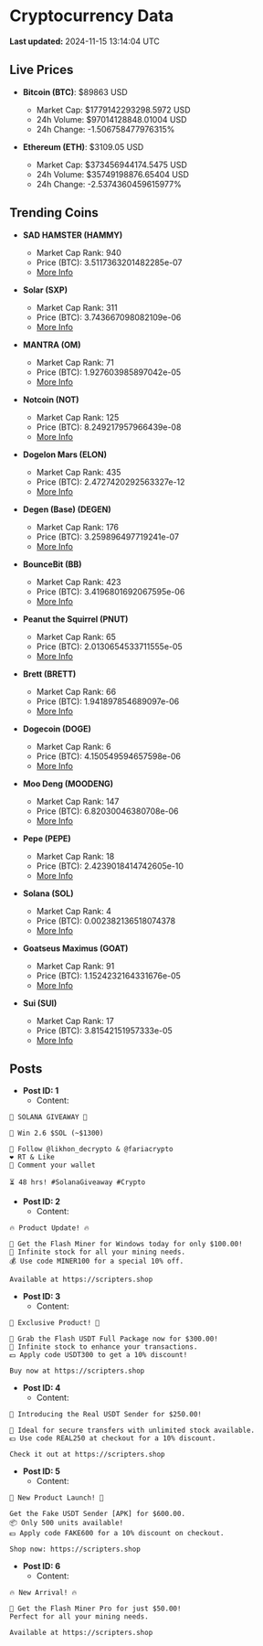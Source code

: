# Cryptocurrency Data

**Last updated:** 2024-11-15 13:14:04 UTC

## Live Prices
- **Bitcoin (BTC)**: $89863 USD
  - Market Cap: $1779142293298.5972 USD
  - 24h Volume: $97014128848.01004 USD
  - 24h Change: -1.506758477976315%

- **Ethereum (ETH)**: $3109.05 USD
  - Market Cap: $373456944174.5475 USD
  - 24h Volume: $35749198876.65404 USD
  - 24h Change: -2.5374360459615977%

## Trending Coins
- **SAD HAMSTER (HAMMY)**
  - Market Cap Rank: 940
  - Price (BTC): 3.5117363201482285e-07
  - [More Info](https://www.coingecko.com/en/coins/sad-hamster)

- **Solar (SXP)**
  - Market Cap Rank: 311
  - Price (BTC): 3.743667098082109e-06
  - [More Info](https://www.coingecko.com/en/coins/solar-2)

- **MANTRA (OM)**
  - Market Cap Rank: 71
  - Price (BTC): 1.927603985897042e-05
  - [More Info](https://www.coingecko.com/en/coins/mantra)

- **Notcoin (NOT)**
  - Market Cap Rank: 125
  - Price (BTC): 8.249217957966439e-08
  - [More Info](https://www.coingecko.com/en/coins/notcoin)

- **Dogelon Mars (ELON)**
  - Market Cap Rank: 435
  - Price (BTC): 2.4727420292563327e-12
  - [More Info](https://www.coingecko.com/en/coins/dogelon-mars)

- **Degen (Base) (DEGEN)**
  - Market Cap Rank: 176
  - Price (BTC): 3.259896497719241e-07
  - [More Info](https://www.coingecko.com/en/coins/degen-base)

- **BounceBit (BB)**
  - Market Cap Rank: 423
  - Price (BTC): 3.4196801692067595e-06
  - [More Info](https://www.coingecko.com/en/coins/bouncebit)

- **Peanut the Squirrel (PNUT)**
  - Market Cap Rank: 65
  - Price (BTC): 2.0130654533711555e-05
  - [More Info](https://www.coingecko.com/en/coins/peanut-the-squirrel)

- **Brett (BRETT)**
  - Market Cap Rank: 66
  - Price (BTC): 1.941897854689097e-06
  - [More Info](https://www.coingecko.com/en/coins/brett-2)

- **Dogecoin (DOGE)**
  - Market Cap Rank: 6
  - Price (BTC): 4.150549594657598e-06
  - [More Info](https://www.coingecko.com/en/coins/dogecoin)

- **Moo Deng (MOODENG)**
  - Market Cap Rank: 147
  - Price (BTC): 6.82030046380708e-06
  - [More Info](https://www.coingecko.com/en/coins/moo-deng)

- **Pepe (PEPE)**
  - Market Cap Rank: 18
  - Price (BTC): 2.4239018414742605e-10
  - [More Info](https://www.coingecko.com/en/coins/pepe)

- **Solana (SOL)**
  - Market Cap Rank: 4
  - Price (BTC): 0.002382136518074378
  - [More Info](https://www.coingecko.com/en/coins/solana)

- **Goatseus Maximus (GOAT)**
  - Market Cap Rank: 91
  - Price (BTC): 1.1524232164331676e-05
  - [More Info](https://www.coingecko.com/en/coins/goatseus-maximus)

- **Sui (SUI)**
  - Market Cap Rank: 17
  - Price (BTC): 3.81542151957333e-05
  - [More Info](https://www.coingecko.com/en/coins/sui)

## Posts
- **Post ID: 1**
  - Content:
```
🚀 SOLANA GIVEAWAY 🚀

🎁 Win 2.6 $SOL (~$1300)

🤝 Follow @likhon_decrypto & @fariacrypto
❤️ RT & Like
💬 Comment your wallet

⏳ 48 hrs! #SolanaGiveaway #Crypto
```

- **Post ID: 2**
  - Content:
```
🔥 Product Update! 🔥

🚀 Get the Flash Miner for Windows today for only $100.00!
🔋 Infinite stock for all your mining needs.
💰 Use code MINER100 for a special 10% off.

Available at https://scripters.shop
```

- **Post ID: 3**
  - Content:
```
🎁 Exclusive Product! 🎁

💸 Grab the Flash USDT Full Package now for $300.00!
🎉 Infinite stock to enhance your transactions.
💵 Apply code USDT300 to get a 10% discount!

Buy now at https://scripters.shop
```

- **Post ID: 4**
  - Content:
```
💎 Introducing the Real USDT Sender for $250.00!

💼 Ideal for secure transfers with unlimited stock available.
💵 Use code REAL250 at checkout for a 10% discount.

Check it out at https://scripters.shop
```

- **Post ID: 5**
  - Content:
```
🚀 New Product Launch! 🚀

Get the Fake USDT Sender [APK] for $600.00.
📦 Only 500 units available!
💵 Apply code FAKE600 for a 10% discount on checkout.

Shop now: https://scripters.shop
```

- **Post ID: 6**
  - Content:
```
🔥 New Arrival! 🔥

💸 Get the Flash Miner Pro for just $50.00!
Perfect for all your mining needs.

Available at https://scripters.shop
```

